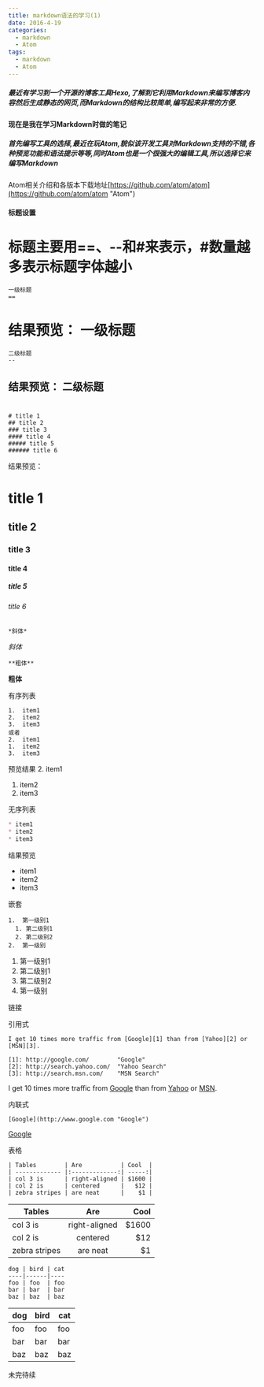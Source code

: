 ```yaml
---
title: markdown语法的学习(1)
date: 2016-4-19
categories:
  - markdown
  - Atom
tags:
  - markdown
  - Atom
---
```

##### 最近有学习到一个开源的博客工具Hexo,了解到它利用Markdown来编写博客内容然后生成静态的网页,而Markdown的结构比较简单,编写起来非常的方便.
#### 现在是我在学习Markdown时做的笔记

##### 首先编写工具的选择,最近在玩Atom,貌似该开发工具对Markdown支持的不错,各种预览功能和语法提示等等,同时Atom也是一个很强大的编辑工具,所以选择它来编写Markdown
Atom相关介绍和各版本下载地址[https://github.com/atom/atom](https://github.com/atom/atom "Atom")


#### 标题设置
标题主要用==、--和#来表示，#数量越多表示标题字体越小
=
```
一级标题
==
```
结果预览：
一级标题
==


```
二级标题
--
```
结果预览：
二级标题
--
#
```
# title 1
## title 2
### title 3
#### title 4
##### title 5
###### title 6
```
结果预览：
# title 1
## title 2
### title 3
#### title 4
##### title 5
###### title 6
```
*斜体*
```
*斜体*
```
**粗体**
```
**粗体**

有序列表
```
1.  item1
2.  item2
3.  item3
或者
2.  item1
1.  item2
3.  item3
```
预览结果
2.  item1
1.  item2
3.  item3

无序列表
```markdown
* item1
* item2
* item3
```
结果预览
* item1
* item2
* item3

嵌套
```
1.  第一级别1
  1. 第二级别1
  2. 第二级别2
2.  第一级别
```
1.  第一级别1
  1. 第二级别1
  2. 第二级别2
2.  第一级别

链接

引用式
```
I get 10 times more traffic from [Google][1] than from [Yahoo][2] or [MSN][3].  

[1]: http://google.com/        "Google"
[2]: http://search.yahoo.com/  "Yahoo Search"
[3]: http://search.msn.com/    "MSN Search"
```

I get 10 times more traffic from [Google][1] than from [Yahoo][2] or [MSN][3].  

[1]: http://google.com/        "Google"
[2]: http://search.yahoo.com/  "Yahoo Search"
[3]: http://search.msn.com/    "MSN Search"

内联式
```
[Google](http://www.google.com "Google")
```
[Google](http://www.google.com "Google")

表格
```
| Tables        | Are           | Cool  |
| ------------- |:-------------:| -----:|
| col 3 is      | right-aligned | $1600 |
| col 2 is      | centered      |   $12 |
| zebra stripes | are neat      |    $1 |
```

| Tables        | Are           | Cool  |
| ------------- |:-------------:| -----:|
| col 3 is      | right-aligned | $1600 |
| col 2 is      | centered      |   $12 |
| zebra stripes | are neat      |    $1 |
```
dog | bird | cat
----|------|----
foo | foo  | foo
bar | bar  | bar
baz | baz  | baz
```
dog | bird | cat
----|------|----
foo | foo  | foo
bar | bar  | bar
baz | baz  | baz
未完待续
